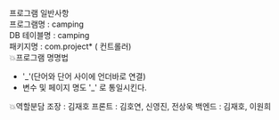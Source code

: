 프로그램 일반사항  
프로그램명 : camping  
DB 테이블명 : camping  
패키지명 : com.project* ( 컨트롤러)  
💥프로그램 명명법
- '_'(단어와 단어 사이에 언더바로 연결)
- 변수 및 페이지 명도 '_' 로 통일시킨다.

💥역할분담
조장 : 김재호
프론트 : 김호연, 신영진, 전상욱
백엔드 : 김재호, 이원희
